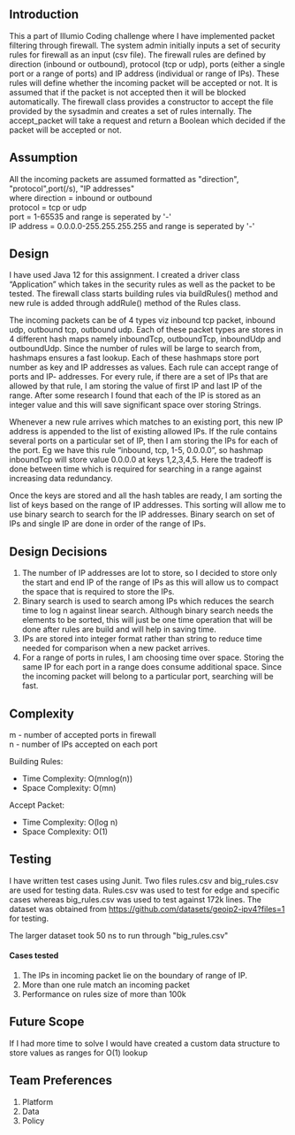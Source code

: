 
## Introduction
This a part of Illumio Coding challenge where I have implemented packet filtering through firewall. The system admin initially inputs a set of security rules for firewall as an input (csv file). The firewall rules are defined by direction (inbound or outbound), protocol (tcp or udp), ports (either a single port or a range of ports) and IP address (individual or range of IPs). These rules will define whether the incoming packet will be accepted or not. It is assumed that if the packet is not accepted then it will be blocked automatically. The firewall class provides a constructor to accept the file provided by the sysadmin and creates a set of rules internally. The accept_packet will take a request and return a Boolean which decided if the packet will be accepted or not. 

## Assumption
All the incoming packets are assumed formatted as "direction", "protocol",port(/s), "IP addresses"
</br>
where direction = inbound or outbound</br>
protocol = tcp or udp </br>
port = 1-65535 and range is seperated by '-' </br>
IP address = 0.0.0.0-255.255.255.255 and range is seperated by '-'

## Design
I have used Java 12 for this assignment. I created a driver class “Application” which takes in the security rules as well as the packet to be tested. The firewall class starts building rules via buildRules() method and new rule is added through addRule() method of the Rules class. 

The incoming packets can be of 4 types viz inbound tcp packet, inbound udp, outbound tcp, outbound udp. Each of these packet types are stores in 4 different hash maps namely inboundTcp, outboundTcp, inboundUdp and outboundUdp. Since the number of rules will be large to search from, hashmaps ensures a fast lookup. Each of these hashmaps store port number as key and IP addresses as values. Each rule can accept range of ports and IP- addresses. For every rule, if there are a set of IPs that are allowed by that rule, I am storing the value of first IP and last IP of the range. After some research I found that each of the IP is stored as an integer value and this will save significant space over storing Strings. 

Whenever a new rule arrives which matches to an existing port, this new IP address is appended to the list of existing allowed IPs. If the rule contains several ports on a particular set of IP, then I am storing the IPs for each of the port. Eg we have this rule “inbound, tcp, 1-5, 0.0.0.0”, so hashmap inboundTcp will store value 0.0.0.0 at keys 1,2,3,4,5. Here the tradeoff is done between time which is required for searching in a range against increasing data redundancy.  

Once the keys are stored and all the hash tables are ready, I am sorting the list of keys based on the range of IP addresses. This sorting will allow me to use binary search to search for the IP addresses. Binary search on set of IPs and single IP are done in order of the range of IPs. 

## Design Decisions 
1. The number of IP addresses are lot to store, so I decided to store only the start and end IP of the range of IPs as this will allow us to compact the space that is required to store the IPs.
2. Binary search is used to search among IPs which reduces the search time to log n against linear search. Although binary search needs the elements to be sorted, this will just be one time operation that will be done after rules are build and will help in saving time.
3. IPs are stored into integer format rather than string to reduce time needed for comparison when a new packet arrives.
4.  For a range of ports in rules, I am choosing time over space. Storing the same IP for each port in a range does consume additional space. Since the incoming packet will belong to a particular port, searching will be fast.


## Complexity
m - number of accepted ports in firewall </br>
n - number of IPs accepted on each port

Building Rules:
* Time Complexity: O(mnlog(n))
* Space Complexity: O(mn)

Accept Packet:
* Time Complexity: O(log n)
* Space Complexity: O(1)



## Testing
I have written test cases using Junit. Two files rules.csv and big_rules.csv are used for testing data. Rules.csv was used to test for edge and specific cases whereas big_rules.csv was used to test against 172k lines. 
The dataset was obtained from https://github.com/datasets/geoip2-ipv4?files=1 for testing.

The larger dataset took 50 ns to run through "big_rules.csv"
#### Cases tested
1. The IPs in incoming packet lie on the boundary of range of IP.
2. More than one rule match an incoming packet
3. Performance on rules size of more than 100k 

## Future Scope
If I had more time to solve I would have created a custom data structure to store values as ranges for O(1) lookup 

## Team Preferences
1. Platform
2. Data 
3. Policy